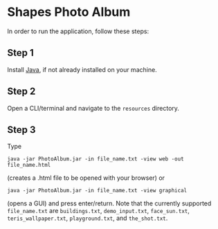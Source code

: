 # Shapes Photo Album
In order to run the application, follow these steps:
## Step 1 ##
Install [Java](https://www.java.com/en/download/help/download_options.html), if not already installed on your machine.
## Step 2 ##
Open a CLI/terminal and navigate to the `resources` directory.
## Step 3 ##
Type 
```
java -jar PhotoAlbum.jar -in file_name.txt -view web -out file_name.html
``` 
(creates a .html file to be opened with your browser) or 
```
java -jar PhotoAlbum.jar -in file_name.txt -view graphical
```
(opens a GUI) and press enter/return. Note that the currently supported `file_name.txt` are `buildings.txt`, `demo_input.txt`, `face_sun.txt`, `teris_wallpaper.txt`, `playground.txt`, and `the_shot.txt`.
